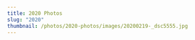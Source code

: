 ```yaml
---
title: 2020 Photos
slug: "2020"
thumbnail: /photos/2020-photos/images/20200219-_dsc5555.jpg
---
```

